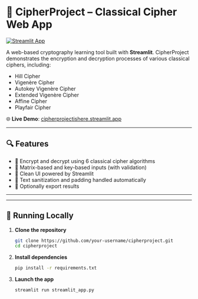 # 🔐 CipherProject – Classical Cipher Web App

[![Streamlit App](https://img.shields.io/badge/Streamlit-Live%20App-brightgreen)](https://cipherprojectishere.streamlit.app)

A web-based cryptography learning tool built with **Streamlit**. CipherProject demonstrates the encryption and decryption processes of various classical ciphers, including:

- Hill Cipher
- Vigenère Cipher
- Autokey Vigenère Cipher
- Extended Vigenère Cipher
- Affine Cipher
- Playfair Cipher

🌐 **Live Demo**: [cipherprojectishere.streamlit.app](https://cipherprojectishere.streamlit.app)

---

## 🔍 Features

- 🔐 Encrypt and decrypt using 6 classical cipher algorithms
- 🧮 Matrix-based and key-based inputs (with validation)
- 📄 Clean UI powered by Streamlit
- 🧹 Text sanitization and padding handled automatically
- 💾 Optionally export results

---


---

## 🚀 Running Locally

1. **Clone the repository**
   ```bash
   git clone https://github.com/your-username/cipherproject.git
   cd cipherproject

2. **Install dependencies**
    ```bash
    pip install -r requirements.txt

3. **Launch the app**

    ```bash
    streamlit run streamlit_app.py